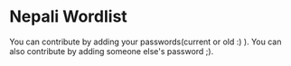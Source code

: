 # Nepali Wordlist

You can contribute by adding your passwords(current or old :) ).
You can also contribute by adding someone else's password ;).
